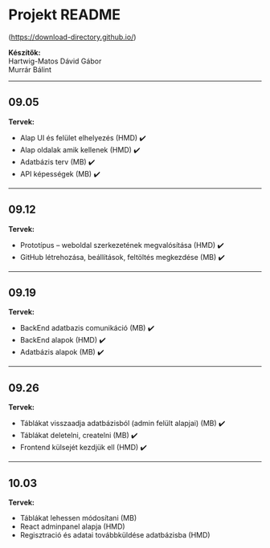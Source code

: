 # Projekt README
(https://download-directory.github.io/)

**Készítők:**  
Hartwig-Matos Dávid Gábor  
Murrár Bálint  

---

## 09.05

**Tervek:**  
- Alap UI és felület elhelyezés (HMD) ✔️  
- Alap oldalak amik kellenek (HMD) ✔️  
- Adatbázis terv (MB) ✔️  
- API képességek (MB) ✔️  

---

## 09.12

**Tervek:**  
- Prototípus – weboldal szerkezetének megvalósítása (HMD)  ✔️
- GitHub létrehozása, beállítások, feltöltés megkezdése (MB)  ✔️

---

## 09.19

**Tervek:**  
-	BackEnd adatbazis comunikáció (MB) ✔️
-	BackEnd alapok (HMD) ✔️
-	Adatbázis alapok (MB) ✔️

---

## 09.26

**Tervek:**  
- Táblákat visszaadja adatbázisból (admin felült alapjai) (MB) ✔️
- Táblákat  deletelni, createlni (MB) ✔️
- Frontend külsejét kezdjük ell (HMD) ✔️

---

## 10.03

**Tervek:**  
- Táblákat lehessen módosítani (MB)
- React adminpanel alapja (HMD)
- Regisztració és adatai továbbküldése adatbázisba (HMD)

